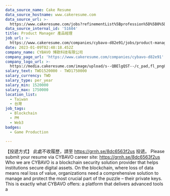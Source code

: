 ```yaml
---
data_source_name: Cake Resume
data_source_hostname: www.cakeresume.com
data_source_url: >-
  https://www.cakeresume.com/jobs?refinementList%5Bprofession%5D%5B0%5D=game-production&range%5Bsalary_range%5D%5Bmin%5D=200000
data_source_internal_id: '51604'
title: Product Manager 產品經理
job_url: >-
  https://www.cakeresume.com/companies/cybavo-d82e91/jobs/product-manager-product-manager-3c105d
date: 2023-01-09T02:48:18.452Z
company_name: CYBAVO 博歐科技有限公司
company_page_url: 'https://www.cakeresume.com/companies/cybavo-d82e91'
company_logo_url: >-
  https://media.cakeresume.com/image/upload/s--QBElgQST--/c_pad,fl_png8,h_200,w_200/v1669885825/spp5hhzzmwaovueclx69.png
salary_text: TWD1520000 - TWD1750000
salary_currency: TWD
salary_type: per_year
salary_min: 1520000
salary_max: 1750000
location_list:
  - Taiwan
  - 台灣
job_tags:
  - Blockchain
  - PM
  - Web3
badges:
  - Game Production

---
```


【投遞方式】 此處不收履歷，請至 https://grnh.se/8dc6563f2us 投遞。 Please submit your resume via CYBAVO career site: https://grnh.se/8dc6563f2us Who we are CYBAVO is a blockchain security solution provider that helps institutions secure digital assets. On the blockchain, where loss of data means real loss of value, organizations need a comprehensive solution to manage and protect the most crucial part of the puzzle – their private keys. This is exactly what CYBAVO offers: a platform that delivers advanced tools a